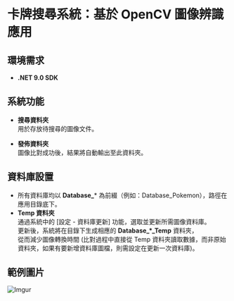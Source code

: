 # 卡牌搜尋系統：基於 OpenCV 圖像辨識應用

## 環境需求

- **.NET 9.0 SDK**

## 系統功能

- **搜尋資料夾**  
  用於存放待搜尋的圖像文件。

- **發佈資料夾**  
  圖像比對成功後，結果將自動輸出至此資料夾。

## 資料庫設置

- 所有資料庫均以 **Database_*** 為前綴（例如：Database_Pokemon），路徑在應用目錄底下。
- **Temp 資料夾**  
  通過系統中的 [設定 - 資料庫更新] 功能，選取並更新所需圖像資料庫。  
  更新後，系統將在目錄下生成相應的 **Database_*_Temp** 資料夾，  
  從而減少圖像轉換時間 (比對過程中直接從 Temp 資料夾讀取數據，而非原始資料夾，如果有要新增資料庫圖檔，則需設定在更新一次資料庫)。

## 範例圖片

![Imgur](https://imgur.com/fGcQZR4 "TEST")
